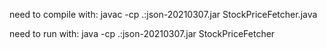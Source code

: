 

need to compile with: javac -cp .:json-20210307.jar StockPriceFetcher.java







need to run with: java -cp .:json-20210307.jar StockPriceFetcher
